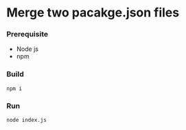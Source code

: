 # Merge two pacakge.json files
### Prerequisite
- Node js
- npm
### Build
```
npm i 
```
### Run
```
node index.js 
```
